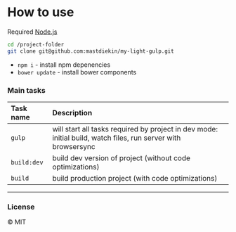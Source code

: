 # How to use

Required [Node.js](https://nodejs.org/en/)

```bash
cd /project-folder
git clone git@github.com:mastdiekin/my-light-gulp.git
```
 - `npm i` - install npm depenencies
 - `bower update` - install bower components

### Main tasks

Task name          | Description                                                      
:------------------|:----------------------------------
`gulp`             | will start all tasks required by project in dev mode: initial build, watch files, run server with browsersync
`build:dev`        | build dev version of project (without code optimizations)
`build`            | build production project (with code optimizations)


___


### License

© MIT